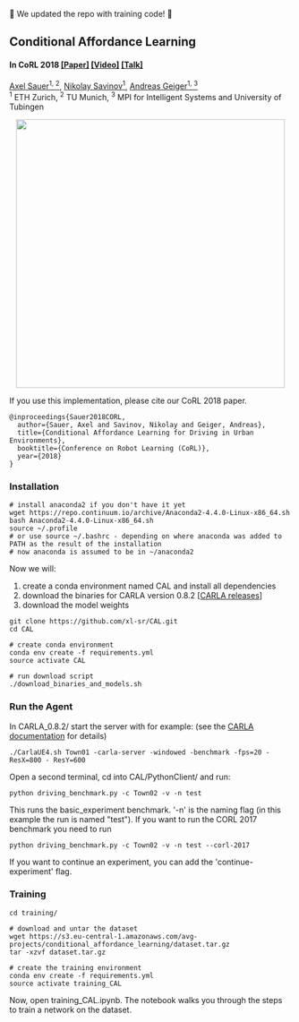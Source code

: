 :star2: We updated the repo with training code! :star2:

## Conditional Affordance Learning  ##
#### In CoRL 2018 [[Paper]](https://arxiv.org/abs/1806.06498) [[Video]](https://www.youtube.com/watch?v=UtUbpigMgr0) [[Talk]](https://www.youtube.com/watch?v=SceH3Al9w_M)

[Axel Sauer<sup>1, 2</sup>](https://www.msrm.tum.de/rsi/team/wissenschaftliche-mitarbeiter/sauer-axel/), 
[Nikolay Savinov<sup>1</sup>](http://people.inf.ethz.ch/nsavinov/), 
[Andreas Geiger<sup>1, 3</sup>](https://ps.is.tuebingen.mpg.de/person/ageiger)
<br/>
<sup>1</sup> ETH Zurich, <sup>2</sup> TU Munich, <sup>3</sup> MPI for Intelligent Systems and University of Tubingen<br/>

<p align="center">
  <img src="CAL.gif" width="480">
</p>

If you use this implementation, please cite our CoRL 2018 paper.
```
@inproceedings{Sauer2018CORL,
  author={Sauer, Axel and Savinov, Nikolay and Geiger, Andreas},
  title={Conditional Affordance Learning for Driving in Urban Environments},
  booktitle={Conference on Robot Learning (CoRL)},
  year={2018}
}
```
### Installation

```Shell
# install anaconda2 if you don't have it yet
wget https://repo.continuum.io/archive/Anaconda2-4.4.0-Linux-x86_64.sh
bash Anaconda2-4.4.0-Linux-x86_64.sh
source ~/.profile
# or use source ~/.bashrc - depending on where anaconda was added to PATH as the result of the installation
# now anaconda is assumed to be in ~/anaconda2
```

Now we will:
1. create a conda environment named CAL and install all dependencies
2. download the binaries for CARLA version 0.8.2 [[CARLA releases](https://github.com/carla-simulator/carla/releases)]
3. download the model weights

```Shell
git clone https://github.com/xl-sr/CAL.git
cd CAL

# create conda environment
conda env create -f requirements.yml
source activate CAL

# run download script
./download_binaries_and_models.sh

```

### Run the Agent

In CARLA_0.8.2/ start the server with for example: (see the [CARLA documentation](https://carla.readthedocs.io/en/stable/) for details)


```Shell
./CarlaUE4.sh Town01 -carla-server -windowed -benchmark -fps=20 -ResX=800 - ResY=600
```

Open a second terminal, cd into CAL/PythonClient/ and run:

```Shell
python driving_benchmark.py -c Town02 -v -n test

```
This runs the basic_experiment benchmark. '-n' is the naming flag (in this example the run is named "test"). If you want to run the CORL 2017 benchmark you need to run 

```Shell
python driving_benchmark.py -c Town02 -v -n test --corl-2017

``` 

If you want to continue an experiment, you can add the 'continue-experiment' flag.

### Training
```Shell
cd training/

# download and untar the dataset
wget https://s3.eu-central-1.amazonaws.com/avg-projects/conditional_affordance_learning/dataset.tar.gz
tar -xzvf dataset.tar.gz

# create the training environment
conda env create -f requirements.yml
source activate training_CAL
``` 

Now, open training_CAL.ipynb. The notebook walks you through the steps to train a network on the dataset.
